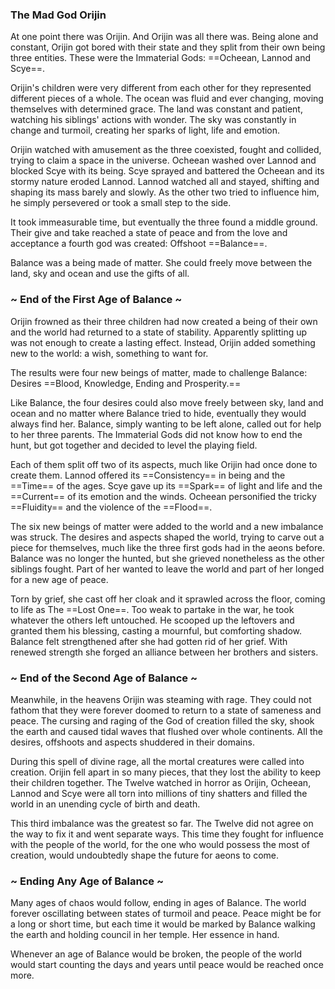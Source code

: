 ### The Mad God Orijin

At one point there was Orijin. And Orijin was all there was. Being alone and constant, Orijin got bored with their state and they split from their own being three entities. These were the Immaterial Gods: ==Ocheean, Lannod and Scye==.

Orijin's children were very different from each other for they represented different pieces of a whole. The ocean was fluid and ever changing, moving themselves with determined grace. The land was constant and patient, watching his siblings' actions with wonder. The sky was constantly in change and turmoil, creating her sparks of light, life and emotion.

Orijin watched with amusement as the three coexisted, fought and collided, trying to claim a space in the universe. Ocheean washed over Lannod and blocked Scye with its being. Scye sprayed and battered the Ocheean and its stormy nature eroded Lannod. Lannod watched all and stayed, shifting and shaping its mass barely and slowly. As the other two tried to influence him, he simply persevered or took a small step to the side.

It took immeasurable time, but eventually the three found a middle ground. Their give and take reached a state of peace and from the love and acceptance a fourth god was created: Offshoot ==Balance==. 

Balance was a being made of matter. She could freely move between the land, sky and ocean and use the gifts of all.


### ~ End of the First Age of Balance ~

Orijin frowned as their three children had now created a being of their own and the world had returned to a state of stability. Apparently splitting up was not enough to create a lasting effect. Instead, Orijin added something new to the world: a wish, something to want for.

The results were four new beings of matter, made to challenge Balance: Desires ==Blood, Knowledge, Ending and Prosperity.== 

Like Balance, the four desires could also move freely between sky, land and ocean and no matter where Balance tried to hide, eventually they would always find her. Balance, simply wanting to be left alone, called out for help to her three parents. The Immaterial Gods did not know how to end the hunt, but got together and decided to level the playing field. 

Each of them split off two of its aspects, much like Orijin had once done to create them.
Lannod offered its ==Consistency== in being and the ==Time== of the ages. Scye gave up its ==Spark== of light and life and the ==Current== of its emotion and the winds. Ocheean personified the tricky ==Fluidity== and the violence of the ==Flood==.

The six new beings of matter were added to the world and a new imbalance was struck. The desires and aspects shaped the world, trying to carve out a piece for themselves, much like the three first gods had in the aeons before. Balance was no longer the hunted, but she grieved nonetheless as the other siblings fought. Part of her wanted to leave the world and part of her longed for a new age of peace.


Torn by grief, she cast off her cloak and it sprawled across the floor, coming to life as The ==Lost One==. Too weak to partake in the war, he took whatever the others left untouched. He scooped up the leftovers and granted them his blessing, casting a mournful, but comforting shadow. Balance felt strengthened after she had gotten rid of her grief. With renewed strength she forged an alliance between her brothers and sisters.


### ~ End of the Second Age of Balance ~

Meanwhile, in the heavens Orijin was steaming with rage. They could not fathom that they were forever doomed to return to a state of sameness and peace. The cursing and raging of the God of creation filled the sky, shook the earth and caused tidal waves that flushed over whole continents. All the desires, offshoots and aspects shuddered in their domains.

During this spell of divine rage, all the mortal creatures were called into creation. Orijin fell apart in so many pieces, that they lost the ability to keep their children together. The Twelve watched in horror as Orijin, Ocheean, Lannod and Scye were all torn into millions of tiny shatters and filled the world in an unending cycle of birth and death.


This third imbalance was the greatest so far. The Twelve did not agree on the way to fix it and went separate ways. This time they fought for influence with the people of the world, for the one who would possess the most of creation, would undoubtedly shape the future for aeons to come.


### ~ Ending Any Age of Balance ~

Many ages of chaos would follow, ending in ages of Balance. The world forever oscillating between states of turmoil and peace. Peace might be for a long or short time, but each time it would be marked by Balance walking the earth and holding council in her temple. Her essence in hand.

Whenever an age of Balance would be broken, the people of the world would start counting the days and years until peace would be reached once more.